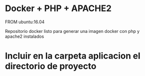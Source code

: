 # Docker + PHP + APACHE2

FROM ubuntu:16.04

Repositorio docker listo para generar una imagen docker con php y apache2 instalados

# Incluir en la carpeta aplicacion el directorio de proyecto

